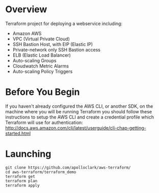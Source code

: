 # Overview

Terraform project for deploying a webservice including:
- Amazon AWS
- VPC (Virtual Private Cloud)
- SSH Bastion Host, with EIP (Elastic IP)
- Private-network only SSH Bastion access
- ELB (Elastic Load Balancer)
- Auto-scaling Groups
- Cloudwatch Metric Alarms
- Auto-scaling Policy Triggers

# Before You Begin
If you haven't already configured the AWS CLI, or another SDK, on the machine
where you will be running Terraform you should follow these instructions to
setup the AWS CLI and create a credential profile which Terraform will use for
authentication:  
http://docs.aws.amazon.com/cli/latest/userguide/cli-chap-getting-started.html

# Launching
```shell
git clone https://github.com/apolloclark/aws-terraform/
cd aws-terraform/terraform_demo
terraform get
terraform plan
terraform apply
```